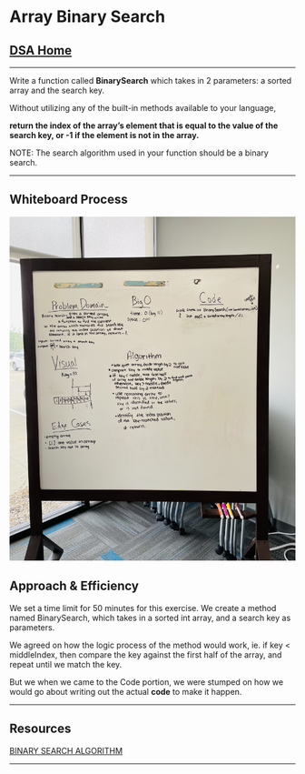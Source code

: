 # Array Binary Search

## [DSA Home](https://mistidinzy.github.io/data-structures-and-algorithms/)

---

Write a function called **BinarySearch** which takes in 2 parameters: a sorted array and the search key.

Without utilizing any of the built-in methods available to your language,

**return the index of the array’s element that is equal to the value of the search key, or -1 if the element is not in the array.**

NOTE: The search algorithm used in your function should be a binary search.

---

## Whiteboard Process
<!-- Embedded whiteboard image -->

![Image of Whiteboard Process](binarysearch.jpg)

## Approach & Efficiency

We set a time limit for 50 minutes for this exercise.
We create a method named BinarySearch, which takes in a sorted int array, and a search key as parameters.

We agreed on how the logic process of the method would work,
ie. if key < middleIndex, then compare the key against the first half of the array, and repeat until we match the key.

But we when we came to the Code portion, we were stumped on how we would go about writing out the actual **code** to make it happen.

---

## Resources

[BINARY SEARCH ALGORITHM](https://en.wikipedia.org/wiki/Binary_search_algorithm)

---
